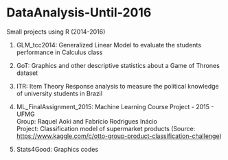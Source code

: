 # DataAnalysis-Until-2016
Small projects using R (2014-2016)

1) GLM_tcc2014: Generalized Linear Model to evaluate the students performance in Calculus class 

2) GoT: Graphics and other descriptive statistics about a Game of Thrones dataset 
3) ITR: Item Theory Response analysis to measure the political knowledge of university students in Brazil

4) ML_FinalAssignment_2015: Machine Learning Course Project - 2015 - UFMG  
Group: Raquel Aoki and Fabrício Rodrigues Inácio  
Project: Classification model of supermarket products (Source: https://www.kaggle.com/c/otto-group-product-classification-challenge)  

5) Stats4Good: Graphics codes 
